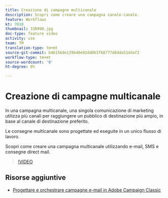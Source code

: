 ```yaml
---
title: Creazione di campagne multicanale
description: Scopri come creare una campagna canale-canale.
feature: Workflows
kt: 7018
thumbnail: 330990.jpg
doc-type: feature video
activity: use
team: TM
translation-type: tm+mt
source-git-commit: b46156de129b40e92dd0b3fb8777d6dda51ddaf2
workflow-type: tm+mt
source-wordcount: '0'
ht-degree: 0%

---
```



# Creazione di campagne multicanale

In una campagna multicanale, una singola comunicazione di marketing utilizza più canali per raggiungere un pubblico di destinazione più ampio, in base al canale di destinazione preferito.

Le consegne multicanale sono progettate ed eseguite in un unico flusso di lavoro.

Scopri come creare una campagna multicanale utilizzando e-mail, SMS e consegne direct mail.

>[!VIDEO](https://video.tv.adobe.com/v/330990?quality=12)

## Risorse aggiuntive

* [Progettare e orchestrare campagne e-mail in Adobe Campaign Classic](https://helpx.adobe.com/campaign/classic/how-to/design-orchestrate-email-campaigns-in-campaign-classic.html)

